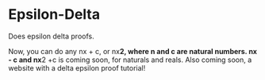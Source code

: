Epsilon-Delta
=============

Does epsilon delta proofs.

Now, you can do any nx + c, or nx**2, where n and c are natural numbers. nx - c and nx**2 +c is coming soon, for naturals and reals.
Also coming soon, a website with a delta epsilon proof tutorial!


